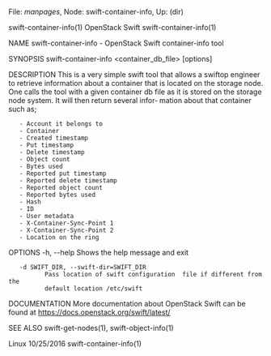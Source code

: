 File: *manpages*,  Node: swift-container-info,  Up: (dir)

swift-container-info(1)         OpenStack Swift        swift-container-info(1)



NAME
       swift-container-info - OpenStack Swift container-info tool


SYNOPSIS
       swift-container-info <container_db_file> [options]


DESCRIPTION
       This  is  a  very  simple  swift tool that allows a swiftop engineer to
       retrieve information about a container that is located on  the  storage
       node.   One  calls  the  tool  with  a given container db file as it is
       stored on the storage node system.  It will then return several  infor‐
       mation about that container such as;

       - Account it belongs to
       - Container
       - Created timestamp
       - Put timestamp
       - Delete timestamp
       - Object count
       - Bytes used
       - Reported put timestamp
       - Reported delete timestamp
       - Reported object count
       - Reported bytes used
       - Hash
       - ID
       - User metadata
       - X-Container-Sync-Point 1
       - X-Container-Sync-Point 2
       - Location on the ring


OPTIONS
       -h, --help
              Shows the help message and exit

       -d SWIFT_DIR, --swift-dir=SWIFT_DIR
              Pass location of swift configuration  file if different from the
              default location /etc/swift


DOCUMENTATION
       More  documentation   about   OpenStack   Swift   can   be   found   at
       https://docs.openstack.org/swift/latest/


SEE ALSO
       swift-get-nodes(1), swift-object-info(1)



Linux                             10/25/2016           swift-container-info(1)
